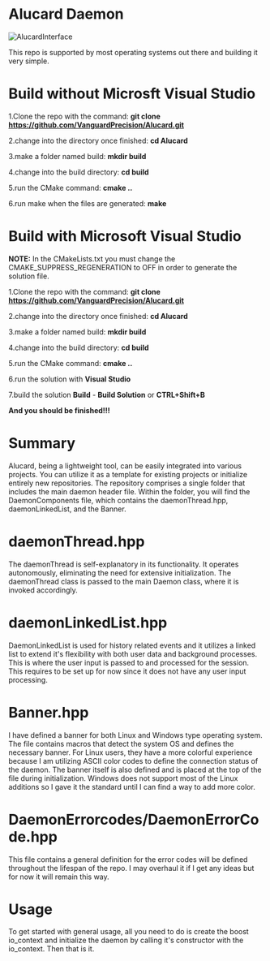 # Alucard Daemon
![AlucardInterface](https://github.com/VanguardPrecision/Alucard/assets/111693121/a16e4297-d9ba-4912-beff-d57f7575efb9)


This repo is supported by most operating systems out there and building it very simple.

# Build without Microsft Visual Studio

1.Clone the repo with the command: **git clone https://github.com/VanguardPrecision/Alucard.git**

2.change into the directory once finished: **cd Alucard**

3.make a folder named build: **mkdir build**

4.change into the build directory: **cd build**

5.run the CMake command: **cmake ..**

6.run make when the files are generated: **make**


# Build with Microsoft Visual Studio

**NOTE:** In the CMakeLists.txt you must change the CMAKE_SUPPRESS_REGENERATION to OFF in order to generate the solution file.

1.Clone the repo with the command: **git clone https://github.com/VanguardPrecision/Alucard.git**

2.change into the directory once finished: **cd Alucard**

3.make a folder named build: **mkdir build**

4.change into the build directory: **cd build**

5.run the CMake command: **cmake ..**

6.run the solution with **Visual Studio**

7.build the solution **Build** - **Build Solution** or **CTRL+Shift+B**

**And you should be finished!!!**

# Summary
Alucard, being a lightweight tool, can be easily integrated into various projects. You can utilize it as a template for existing projects or initialize entirely new repositories.
The repository comprises a single folder that includes the main daemon header file. Within the folder, you will find the DaemonComponents file, which contains the daemonThread.hpp, daemonLinkedList, and the Banner.

# daemonThread.hpp
The daemonThread is self-explanatory in its functionality. It operates autonomously, eliminating the need for extensive initialization. The daemonThread class is passed to the main Daemon class, where it is invoked accordingly.

# daemonLinkedList.hpp
DaemonLinkedList is used for history related events and it utilizes a linked list to extend it's flexibility with both user data and background processes. This is where the user input is passed to and processed for the session. This requires to be set up for now since it does not have any user input processing. 

# Banner.hpp
I have defined a banner for both Linux and Windows type operating system. The file contains macros that detect the system OS and defines the necessary banner. For Linux users, they have a more colorful experience because I am utilizing ASCII color codes to define the connection status of the daemon. The banner itself is also defined and is placed at the top of the file during initialization. Windows does not support most of the Linux additions so I gave it the standard until I can find a way to add more color.

# DaemonErrorcodes/DaemonErrorCode.hpp
This file contains a general definition for the error codes will be defined throughout the lifespan of the repo. I may overhaul it if I get any ideas but for now it will remain this way.

# Usage
To get started with general usage, all you need to do is create the boost io_context and initialize the daemon by calling it's constructor with the io_context. Then that is it.

